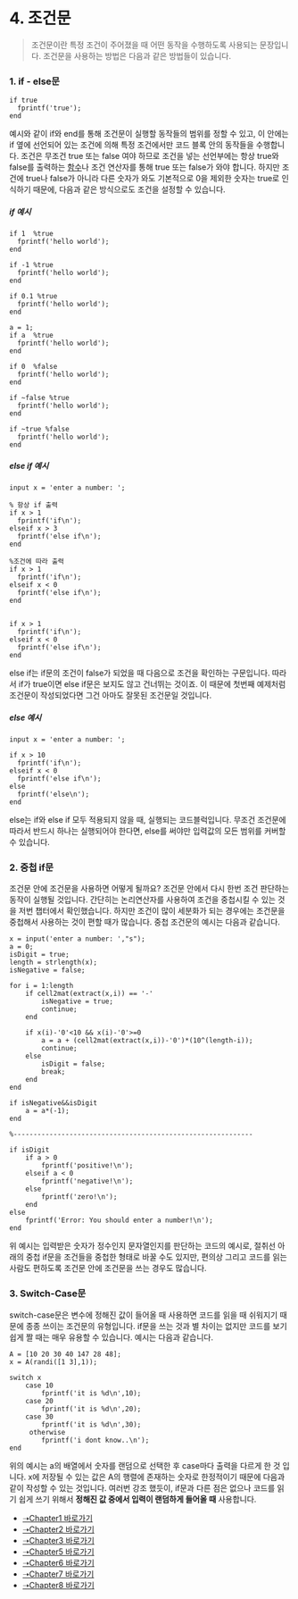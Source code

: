 # 4. 조건문
> 조건문이란 특정 조건이 주어졌을 때 어떤 동작을 수행하도록 사용되는 문장입니다. 조건문을 사용하는 방법은 다음과 같은 방법들이 있습니다.

### 1. if - else문
```
if true
  fprintf('true');
end
```
예시와 같이 if와 end를 통해 조건문이 실행할 동작들의 범위를 정할 수 있고, 이 안에는 if 옆에 선언되어 있는 조건에 의해 특정 조건에서만 코드 블록 안의 동작들을 수행합니다.
조건은 무조건 true 또는 false 여야 하므로 조건을 넣는 선언부에는 항상 true와 false를 출력하는 [함수]()나 조건 연산자를 통해 true 또는 false가 와야 합니다. 하지만 조건에 true나 false가 아니라 다른 숫자가 와도 기본적으로 0을 제외한 숫자는 true로 인식하기 때문에, 다음과 같은 방식으로도 조건을 설정할 수 있습니다.

##### if 예시
```
if 1  %true
  fprintf('hello world');
end

if -1 %true
  fprintf('hello world');
end

if 0.1 %true
  fprintf('hello world');
end

a = 1;
if a  %true
  fprintf('hello world');
end

if 0  %false
  fprintf('hello world');
end

if ~false %true
  fprintf('hello world');
end

if ~true %false
  fprintf('hello world');
end
```

##### else if 예시
```
input x = 'enter a number: ';

% 항상 if 출력
if x > 1
  fprintf('if\n');
elseif x > 3
  fprintf('else if\n');
end

%조건에 따라 출력
if x > 1
  fprintf('if\n');
elseif x < 0
  fprintf('else if\n');
end


if x > 1
  fprintf('if\n');
elseif x < 0
  fprintf('else if\n');
end
```
else if는 if문의 조건이 false가 되었을 때 다음으로 조건을 확인하는 구문입니다. 따라서 if가 true이면 else if문은 보지도 않고 건너뛰는 것이죠. 이 때문에 첫번째 예제처럼 조건문이 작성되었다면 그건 아마도 잘못된 조건문일 것입니다.

##### else 예시
```
input x = 'enter a number: ';

if x > 10
  fprintf('if\n');
elseif x < 0
  fprintf('else if\n');
else
  fprintf('else\n');
end
```
else는 if와 else if 모두 적용되지 않을 때, 실행되는 코드블럭입니다. 무조건 조건문에 따라서 반드시 하나는 실행되어야 한다면, else를 써야만 입력값의 모든 범위를 커버할 수 있습니다.

### 2. 중첩 if문
조건문 안에 조건문을 사용하면 어떻게 될까요? 조건문 안에서 다시 한번 조건 판단하는 동작이 실행될 것입니다. 간단히는 논리연산자를 사용하여 조건을 중첩시킬 수 있는 것을 저번 챕터에서 확인했습니다. 하지만 조건이 많이 세분화가 되는 경우에는 조건문을 중첩해서 사용하는 것이 편할 때가 많습니다. 중첩 조건문의 예시는 다음과 같습니다.

```
x = input('enter a number: ',"s");
a = 0;
isDigit = true;
length = strlength(x);
isNegative = false;

for i = 1:length
    if cell2mat(extract(x,i)) == '-'
        isNegative = true;
        continue;
    end

    if x(i)-'0'<10 && x(i)-'0'>=0
        a = a + (cell2mat(extract(x,i))-'0')*(10^(length-i));
        continue;
    else
        isDigit = false;
        break;
    end
end

if isNegative&&isDigit
    a = a*(-1);
end

%------------------------------------------------------------

if isDigit
    if a > 0
        fprintf('positive!\n');
    elseif a < 0
        fprintf('negative!\n');
    else
        fprintf('zero!\n');
    end
else
    fprintf('Error: You should enter a number!\n');
end
```

위 예시는 입력받은 숫자가 정수인지 문자열인지를 판단하는 코드의 예시로, 절취선 아래의 중첩 if문을 조건들을 중첩한 형태로 바꿀 수도 있지만, 편의상 그리고 코드를 읽는 사람도 편하도록 조건문 안에 조건문을 쓰는 경우도 많습니다.

### 3. Switch-Case문

switch-case문은 변수에 정해진 값이 들어올 때 사용하면 코드를 읽을 때 쉬워지기 때문에 종종 쓰이는 조건문의 유형입니다. if문을 쓰는 것과 별 차이는 없지만 코드를 보기 쉽게 짤 때는 매우 유용할 수 있습니다. 예시는 다음과 같습니다.
```
A = [10 20 30 40 147 28 48];
x = A(randi([1 3],1));

switch x
    case 10
        fprintf('it is %d\n',10);
    case 20
        fprintf('it is %d\n',20);
    case 30
        fprintf('it is %d\n',30);
     otherwise
        fprintf('i dont know..\n');
end
```
위의 예시는 a의 배열에서 숫자를 랜덤으로 선택한 후 case마다 출력을 다르게 한 것 입니다. x에 저장될 수 있는 값은 A의 행렬에 존재하는 숫자로 한정적이기 때문에 다음과 같이 작성할 수 있는 것입니다. 여러번 강조 했듯이, if문과 다른 점은 없으나 코드를 읽기 쉽게 쓰기 위해서 **정해진 값 중에서 입력이 랜덤하게 들어올 때** 사용합니다.

* [➝Chapter1 바로가기](/MATLAB/ProgrammingBackGround.md)
* [➝Chapter2 바로가기](/MATLAB/ProgrammingBackGround2.md)
* [➝Chapter3 바로가기](/MATLAB/ProgrammingBackGround3.md)
* [➝Chapter5 바로가기](/MATLAB/ProgrammingBackGround5.md)
* [➝Chapter6 바로가기](/MATLAB/ProgrammingBackGround6.md)
* [➝Chapter7 바로가기](/MATLAB/ProgrammingBackGround7.md)
* [➝Chapter8 바로가기](/MATLAB/ProgrammingBackGround8.md)

